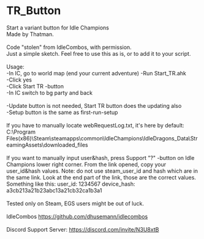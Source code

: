 # TR_Button
Start a variant button for Idle Champions</br>
Made by Thatman.</br>
</br>
Code "stolen" from IdleCombos, with permission.</br>
Just a simple sketch. Feel free to use this as is, or to add it to your script.</br>
</br>
Usage:</br>
-In IC, go to world map (end your current adventure)
-Run Start_TR.ahk</br>
-Click yes</br>
-Click Start TR -button</br>
-In IC switch to bg party and back</br>
</br>
-Update button is not needed, Start TR button does the updating also</br>
-Setup button is the same as first-run-setup</br>
</br>
If you have to manually locate webRequestLog.txt, it's here by default:</br> C:\Program Files(x86)\Steam\steamapps\common\IdleChampions\IdleDragons_Data\StreamingAssets\downloaded_files</br>
</br>
If you want to manually input user&hash, press Support "?" -button on Idle Champions lower right corner. From the link opened, copy your user_id&hash values. Note: do not use steam_user_id and hash which are in the same link. Look at the end part of the link, those are the correct values.</br>
Something like this: user_id: 1234567 device_hash: a3cb213a21b23abc13a21cb32ca1b3a1</br>
</br>
Tested only on Steam, EGS users might be out of luck.</br>
</br>
IdleCombos https://github.com/dhusemann/idlecombos</br>
</br>
Discord Support Server: https://discord.com/invite/N3U8xtB</br>
